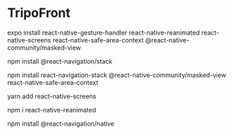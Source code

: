 # TripoFront

expo install react-native-gesture-handler react-native-reanimated react-native-screens react-native-safe-area-context @react-native-community/masked-view

npm install @react-navigation/stack


npm install react-navigation-stack @react-native-community/masked-view react-native-safe-area-context

yarn add react-native-screens

npm i react-native-reanimated

npm install @react-navigation/native













<Modale titulo="Eliminar Publicación" linea1='¿Está seguro que desea elimiar la publicación?' botonI="Cancelar" botonD="Eliminar" />
